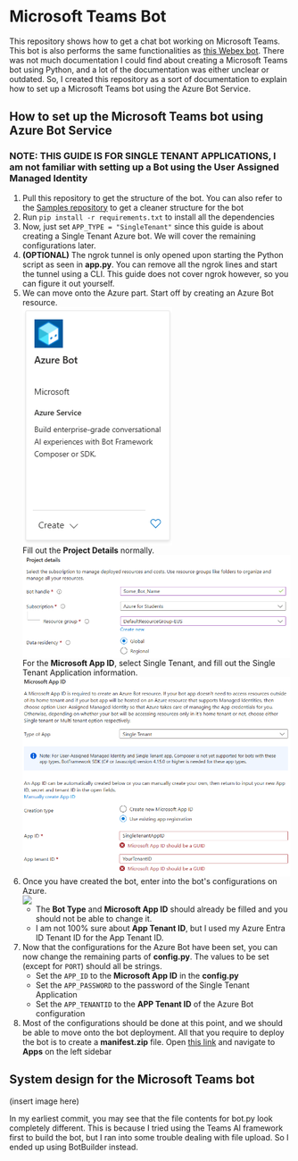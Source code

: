 # Microsoft Teams Bot
This repository shows how to get a chat bot working on Microsoft Teams.
This bot is also performs the same functionalities as <a href="https://github.com/banhao/WebExBot">this Webex bot</a>.
There was not much documentation I could find about creating a Microsoft Teams bot using Python, and a lot of the documentation was either unclear or outdated.
So, I created this repository as a sort of documentation to explain how to set up a Microsoft Teams bot using the Azure Bot Service.

## How to set up the Microsoft Teams bot using Azure Bot Service
### NOTE: THIS GUIDE IS FOR SINGLE TENANT APPLICATIONS, I am not familiar with setting up a Bot using the User Assigned Managed Identity
1. Pull this repository to get the structure of the bot. You can also refer to the <a href="https://github.com/microsoft/BotBuilder-Samples">Samples repository</a> to get a cleaner structure for the bot
2. Run <code>pip install -r requirements.txt</code> to install all the dependencies
3. Now, just set <code>APP_TYPE = "SingleTenant"</code> since this guide is about creating a Single Tenant Azure bot. We will cover the remaining configurations later.
4. **(OPTIONAL)** The ngrok tunnel is only opened upon starting the Python script as seen in **app.py**. You can remove all the ngrok lines and start the tunnel using a CLI. This guide does not cover ngrok however, so you can figure it out yourself.
5. We can move onto the Azure part. Start off by creating an Azure Bot resource.
    <img style="display: block;" src="Documentation_Pictures/AzureBotMarketplace.png" />
    Fill out the **Project Details** normally.
    <img style="display: block" src="Documentation_Pictures/ProjectDetails.png" />
    For the **Microsoft App ID**, select Single Tenant, and fill out the Single Tenant Application information.
    <img style="display: block" src="Documentation_Pictures/MicrosoftAppID.png" />
6. Once you have created the bot, enter into the bot's configurations on Azure.
    <img style="display: block" src="Documentation_Pictures/" />
    - The **Bot Type** and **Microsoft App ID** should already be filled and you should not be able to change it.
    - I am not 100% sure about **App Tenant ID**, but I used my Azure Entra ID Tenant ID for the App Tenant ID.
7. Now that the configurations for the Azure Bot have been set, you can now change the remaining parts of **config.py**. The values to be set (except for <code>PORT</code>) should all be strings.
    - Set the <code>APP_ID</code> to the **Microsoft App ID** in the **config.py**
    - Set the <code>APP_PASSWORD</code> to the password of the Single Tenant Application
    - Set the <code>APP_TENANTID</code> to the **APP Tenant ID** of the Azure Bot configuration
8. Most of the configurations should be done at this point, and we should be able to move onto the bot deployment. All that you require to deploy the bot is to create a **manifest.zip** file. Open <a href="https://dev.teams.microsoft.com">this link</a> and navigate to **Apps** on the left sidebar

## System design for the Microsoft Teams bot
(insert image here)

In my earliest commit, you may see that the file contents for bot.py look completely different. This is because I tried using the Teams AI framework first to build the bot, but I ran into some trouble dealing with file upload. So I ended up using BotBuilder instead.
